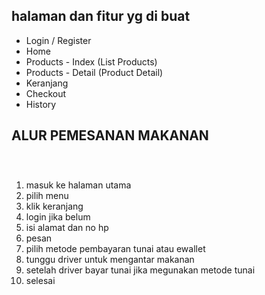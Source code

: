 <h2>halaman dan fitur yg di buat</h2>
<ul>
  <li>Login / Register</li>
  <li>Home</li>
  <li>Products - Index (List Products)</li>
  <li>Products - Detail (Product Detail)</li>
  <li>Keranjang</li>
  <li>Checkout</li>
  <li>History</li>
</ul>

<h2>ALUR PEMESANAN MAKANAN</h2>
<br />
<h3></h3>
<ol>
  <li>masuk ke halaman utama</li>
  <li>pilih menu</li>
  <li>klik keranjang</li>
  <li>login jika belum</li>
  <li>isi alamat dan no hp</li>
  <li>pesan</li>
  <li>pilih metode pembayaran tunai atau ewallet</li>
  <li>tunggu driver untuk mengantar makanan</li>
  <li>setelah driver bayar tunai jika megunakan metode tunai</li>
  <li>selesai</li>
</ol>

